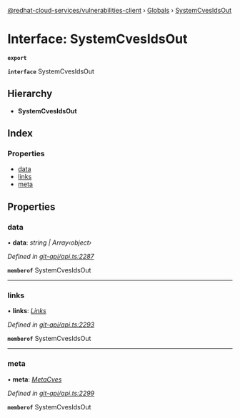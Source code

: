 [@redhat-cloud-services/vulnerabilities-client](../README.md) › [Globals](../globals.md) › [SystemCvesIdsOut](systemcvesidsout.md)

# Interface: SystemCvesIdsOut

**`export`** 

**`interface`** SystemCvesIdsOut

## Hierarchy

* **SystemCvesIdsOut**

## Index

### Properties

* [data](systemcvesidsout.md#data)
* [links](systemcvesidsout.md#links)
* [meta](systemcvesidsout.md#meta)

## Properties

###  data

• **data**: *string | Array‹object›*

*Defined in [git-api/api.ts:2287](https://github.com/RedHatInsights/javascript-clients/blob/master/packages/vulnerabilities/git-api/api.ts#L2287)*

**`memberof`** SystemCvesIdsOut

___

###  links

• **links**: *[Links](links.md)*

*Defined in [git-api/api.ts:2293](https://github.com/RedHatInsights/javascript-clients/blob/master/packages/vulnerabilities/git-api/api.ts#L2293)*

**`memberof`** SystemCvesIdsOut

___

###  meta

• **meta**: *[MetaCves](metacves.md)*

*Defined in [git-api/api.ts:2299](https://github.com/RedHatInsights/javascript-clients/blob/master/packages/vulnerabilities/git-api/api.ts#L2299)*

**`memberof`** SystemCvesIdsOut
